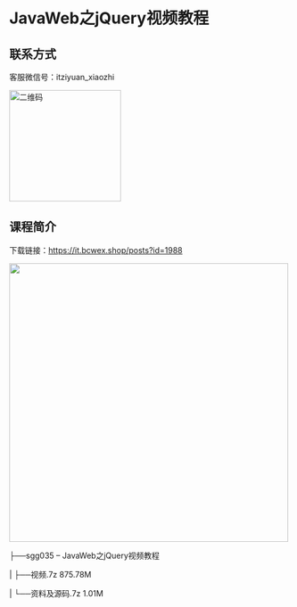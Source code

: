 # JavaWeb之jQuery视频教程

## 联系方式

客服微信号：itziyuan_xiaozhi

<img src="https://ziyuanyun.oss-cn-guangzhou.aliyuncs.com/common/20240614073449/666b82192834a.jpg" width="200" height="200" alt="二维码">

## 课程简介

下载链接：https://it.bcwex.shop/posts?id=1988

<img src="https://ziyuanyun.oss-cn-guangzhou.aliyuncs.com/yun/20240515183621/6644902592147.jpg" width="500" alt="">

  ├──sgg035 &#8211; JavaWeb之jQuery视频教程

 | ├──视频.7z 875.78M

 | └──资料及源码.7z 1.01M

  